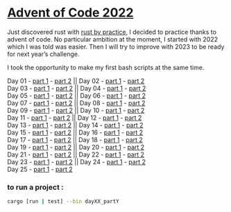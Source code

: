 # [Advent of Code 2022](https://adventofcode.com/2022)

Just discovered rust with [rust by practice](https://practice.rs/), I decided to practice thanks to advent of code. No particular ambition at the moment, I started with 2022 which I was told was easier. Then I will try to improve with 2023 to be ready for next year’s challenge.

I took the opportunity to make my first bash scripts at the same time.

Day 01 - [part 1](./src/bin/day_01/part1.rs) - [part 2](./src/bin/day_01/part2.rs) || Day 02 - [part 1](./src/bin/day_02/part1.rs) - [part 2](./src/bin/day_02/part2.rs)  
Day 03 - [part 1](./src/bin/day_03/part1.rs) - [part 2](./src/bin/day_03/part2.rs) || Day 04 - [part 1](./src/bin/day_04/part1.rs) - [part 2](./src/bin/day_04/part2.rs)  
Day 05 - [part 1](./src/bin/day_05/part1.rs) - [part 2](./src/bin/day_05/part2.rs) || Day 06 - [part 1](./src/bin/day_06/part1.rs) - [part 2](./src/bin/day_06/part2.rs)  
Day 07 - [part 1](./src/bin/day_07/part1.rs) - [part 2](./src/bin/day_07/part2.rs) || Day 08 - [part 1](./src/bin/day_08/part1.rs) - [part 2](./src/bin/day_08/part2.rs)  
Day 09 - [part 1](./src/bin/day_09/part1.rs) - [part 2](./src/bin/day_09/part2.rs) || Day 10 - [part 1](./src/bin/day_10/part1.rs) - [part 2](./src/bin/day_10/part2.rs)  
Day 11 - [part 1](./src/bin/day_11/part1.rs) - [part 2](./src/bin/day_11/part2.rs) || Day 12 - [part 1](./src/bin/day_12/part1.rs) - [part 2](./src/bin/day_12/part2.rs)  
Day 13 - [part 1](./src/bin/day_13/part1.rs) - [part 2](./src/bin/day_13/part2.rs) || Day 14 - [part 1](./src/bin/day_14/part1.rs) - [part 2](./src/bin/day_14/part2.rs)  
Day 15 - [part 1](./src/bin/day_15/part1.rs) - [part 2](./src/bin/day_15/part2.rs) || Day 16 - [part 1](./src/bin/day_16/part1.rs) - [part 2](./src/bin/day_16/part2.rs)  
Day 17 - [part 1](./src/bin/day_17/part1.rs) - [part 2](./src/bin/day_17/part2.rs) || Day 18 - [part 1](./src/bin/day_18/part1.rs) - [part 2](./src/bin/day_18/part2.rs)  
Day 19 - [part 1](./src/bin/day_19/part1.rs) - [part 2](./src/bin/day_19/part2.rs) || Day 20 - [part 1](./src/bin/day_20/part1.rs) - [part 2](./src/bin/day_20/part2.rs)  
Day 21 - [part 1](./src/bin/day_21/part1.rs) - [part 2](./src/bin/day_21/part2.rs) || Day 22 - [part 1](./src/bin/day_22/part1.rs) - [part 2](./src/bin/day_22/part2.rs)  
Day 23 - [part 1](./src/bin/day_23/part1.rs) - [part 2](./src/bin/day_23/part2.rs) || Day 24 - [part 1](./src/bin/day_24/part1.rs) - [part 2](./src/bin/day_24/part2.rs)  
Day 25 - [part 1](./src/bin/day_25/part1.rs) - [part 2](./src/bin/day_25/part2.rs)

### to run a project :

```bash
cargo [run | test] --bin dayXX_partY
```
